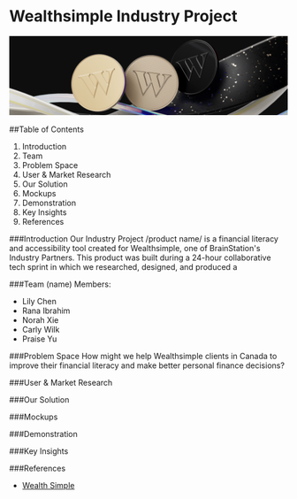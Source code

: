 # Wealthsimple Industry Project

![Three Wealthsimple branded coins over a black and white abstract backdrop](./src/assets/images/ws-coins2.png)

##Table of Contents
1. Introduction
2. Team
3. Problem Space
4. User & Market Research
5. Our Solution
6. Mockups
7. Demonstration
8. Key Insights
9. References

###Introduction
Our Industry Project /product name/ is a financial literacy and accessibility tool created for Wealthsimple, one of BrainStation's Industry Partners. This product was built during a 24-hour collaborative tech sprint in which we researched, designed, and produced a 

###Team (name)
Members:
- Lily Chen
- Rana Ibrahim
- Norah Xie
- Carly Wilk
- Praise Yu

###Problem Space
How might we help Wealthsimple clients in Canada to improve their financial literacy and make better personal finance decisions?

###User & Market Research


###Our Solution


###Mockups


###Demonstration


###Key Insights


###References
- [Wealth Simple](https://www.wealthsimple.com/en-ca)
